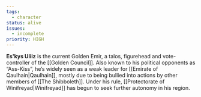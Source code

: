 ```yaml
---
tags:
  - character
status: alive
issues:
  - incomplete
priority: HIGH
---
```

**Es'kys Uliiz** is the current Golden Emir, a talos, figurehead and vote-controller of the [[Golden Council]]. Also known to his political opponents as “Ass-Kiss”, he’s widely seen as a weak leader for [[Emirate of Qaulhain|Qaulhain]], mostly due to being bullied into actions by other members of [[The Shibboleth]]. Under his rule, [[Protectorate of Winifreyad|Winifreyad]] has begun to seek further autonomy in his region.